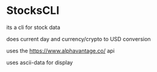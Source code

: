 # StocksCLI

its a cli for stock data

does current day and currency/crypto to USD conversion

uses the https://www.alphavantage.co/ api

uses ascii-data for display
